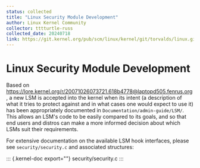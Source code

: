 ```yaml
---
status: collected
title: "Linux Security Module Development"
author: Linux Kernel Community
collector: tttturtle-russ
collected_date: 20240718
link: https://git.kernel.org/pub/scm/linux/kernel/git/torvalds/linux.git/tree/Documentation/security/lsm-development.rst
---
```


# Linux Security Module Development

Based on
<https://lore.kernel.org/r/20071026073721.618b4778@laptopd505.fenrus.org>,
a new LSM is accepted into the kernel when its intent (a description of
what it tries to protect against and in what cases one would expect to
use it) has been appropriately documented in
`Documentation/admin-guide/LSM/`. This allows an LSM\'s code to be
easily compared to its goals, and so that end users and distros can make
a more informed decision about which LSMs suit their requirements.

For extensive documentation on the available LSM hook interfaces, please
see `security/security.c` and associated structures:

::: {.kernel-doc export=""}
security/security.c
:::
